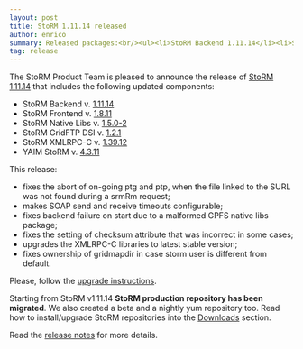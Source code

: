 ```yaml
---
layout: post
title: StoRM 1.11.14 released
author: enrico
summary: Released packages:<br/><ul><li>StoRM Backend 1.11.14</li><li>StoRM Frontend 1.8.11</li><li>StoRM GridFTP 1.2.1</li><li>StoRM Native Libs 1.5.0-2</li><li>StoRM XMLRPC-C 1.39.12</li><li>YAIM StoRM 4.3.11</li></ul>
tag: release
---
```


The StoRM Product Team is pleased to announce the release of
[StoRM 1.11.14][release-notes] that includes the following updated components:

* StoRM Backend v. [1.11.14][backend-rn]
* StoRM Frontend v. [1.8.11][frontend-rn]
* StoRM Native Libs v. [1.5.0-2][native-rn]
* StoRM GridFTP DSI v. [1.2.1][gridftp-rn]
* StoRM XMLRPC-C v. [1.39.12][xmlrpc-rn]
* YAIM StoRM v. [4.3.11][yaimstorm-rn]

This release:

* fixes the abort of on-going ptg and ptp, when the file linked to the SURL was not found during a srmRm request;
* makes SOAP send and receive timeouts configurable;
* fixes backend failure on start due to a malformed GPFS native libs package;
* fixes the setting of checksum attribute that was incorrect in some cases;
* upgrades the XMLRPC-C libraries to latest stable version;
* fixes ownership of gridmapdir in case storm user is different from default.

Please, follow the [upgrade instructions][upgrade-instructions].

Starting from StoRM v1.11.14 **StoRM production repository has been migrated**. We also created a beta and a nightly yum repository too.
Read how to install/upgrade StoRM repositories into the [Downloads][downloads-page] section.

Read the [release notes][release-notes] for more details.

[backend-rn]: {{site.baseurl}}/release-notes/storm-backend-server/1.11.14/
[frontend-rn]: {{site.baseurl}}/release-notes/storm-frontend-server/1.8.11/
[native-rn]: {{site.baseurl}}/release-notes/storm-native-libs/1.0.5-2/
[gridftp-rn]: {{site.baseurl}}/release-notes/storm-gridftp-dsi/1.2.1/
[xmlrpc-rn]: {{site.baseurl}}/release-notes/storm-xmlrpc-c/1.39.12/
[yaimstorm-rn]: {{site.baseurl}}/release-notes/yaim-storm/4.3.11/

[release-notes]: {{site.baseurl}}/release-notes/StoRM-v1.11.14.html
[download-page]: {{site.baseurl}}/download.html
[storm-sysadmin-guide]: {{site.baseurl}}/documentation/sysadmin-guide/1.11.14

[upgrade-instructions]: {{site.baseurl}}/documentation/sysadmin-guide/1.11.14/#upgrading
[umd-repos]: {{site.baseurl}}/documentation/sysadmin-guide/1.11.14/#umdrepos
[downloads-page]: {{site.baseurl}}/download.html#stable-releases
